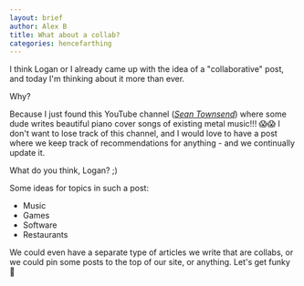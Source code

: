 ```yaml
---
layout: brief
author: Alex B
title: What about a collab?
categories: hencefarthing
---
```


I think Logan or I already came up with the idea of a "collaborative" post, and today I'm thinking about it more than ever.

Why?

Because I just found this YouTube channel ([*Sean Townsend*](https://www.youtube.com/channel/UC4p9kiiXzLalJ5e2DnbQQwg)) where some dude writes beautiful piano cover songs of existing metal music!!! 😱😱 I don't want to lose track of this channel, and I would love to have a post where we keep track of recommendations for anything - and we continually update it.

What do you think, Logan? ;)

Some ideas for topics in such a post:
- Music
- Games
- Software
- Restaurants

We could even have a separate type of articles we write that are collabs, or we could pin some posts to the top of our site, or anything. Let's get funky 🤩